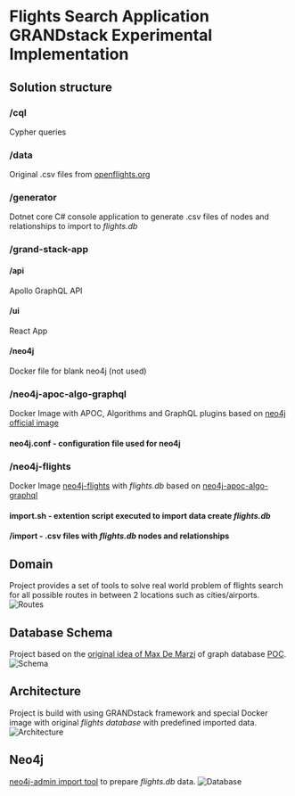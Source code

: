 # Flights Search Application GRANDstack Experimental Implementation

## Solution structure

### /cql
Cypher queries
 
### /data
Original .csv files from [openflights.org](https://openflights.org/data.html)

### /generator
Dotnet core C# console application to generate .csv files of nodes and relationships to import to *flights.db*

### /grand-stack-app
#### /api
Apollo GraphQL API
#### /ui
React App
#### /neo4j
Docker file for blank neo4j (not used)

### /neo4j-apoc-algo-graphql
Docker Image  with APOC,  Algorithms and GraphQL plugins based on [neo4j official image](https://hub.docker.com/_/neo4j)
#### neo4j.conf - configuration file used for neo4j

### /neo4j-flights
Docker Image [neo4j-flights](https://hub.docker.com/r/vladbatushkov/neo4j-flights) with *flights.db* based on [neo4j-apoc-algo-graphql](https://hub.docker.com/r/vladbatushkov/neo4j-apoc-algo-graphql)
#### import.sh - extention script executed to import data create *flights.db* 
#### /import - .csv files with *flights.db* nodes and relationships

## Domain

Project provides a set of tools to solve real world problem of flights search for all possible routes in between 2 locations such as cities/airports.
![Routes](https://raw.githubusercontent.com/vladbatushkov/flights/master/images/1.png)

## Database Schema

Project based on the [original idea of Max De Marzi](https://maxdemarzi.com/2017/05/24/flight-search-with-neo4j/) of graph database [POC](https://github.com/maxdemarzi/neoflights).
![Schema](https://raw.githubusercontent.com/vladbatushkov/flights/master/images/2.png)

## Architecture

Project is build with using GRANDstack framework and special Docker image with original *flights database* with predefined imported data.
![Architecture](https://raw.githubusercontent.com/vladbatushkov/flights/master/images/3.png)

## Neo4j
[neo4j-admin import tool](https://neo4j.com/docs/operations-manual/current/tutorial/import-tool/) to prepare *flights.db* data.
![Database](https://raw.githubusercontent.com/vladbatushkov/flights/master/images/4.png)
